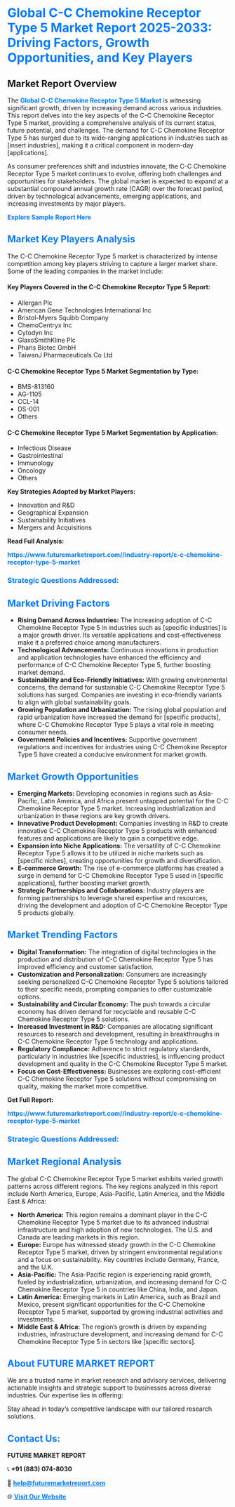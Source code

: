 <h1 style="color: #007BFF;">Global C-C Chemokine Receptor Type 5 Market Report 2025-2033: Driving Factors, Growth Opportunities, and Key Players</h1>

<section id="overview">
<h2>Market Report Overview</h2>
<p>The <a href="https://www.futuremarketreport.com//industry-report/c-c-chemokine-receptor-type-5-market" style="color: #007BFF; text-decoration: none;"><strong>Global C-C Chemokine Receptor Type 5 Market</strong></a> is witnessing significant growth, driven by increasing demand across various industries. This report delves into the key aspects of the C-C Chemokine Receptor Type 5 market, providing a comprehensive analysis of its current status, future potential, and challenges. The demand for C-C Chemokine Receptor Type 5 has surged due to its wide-ranging applications in industries such as [insert industries], making it a critical component in modern-day [applications].</p>
<p>As consumer preferences shift and industries innovate, the C-C Chemokine Receptor Type 5 market continues to evolve, offering both challenges and opportunities for stakeholders. The global market is expected to expand at a substantial compound annual growth rate (CAGR) over the forecast period, driven by technological advancements, emerging applications, and increasing investments by major players.</p>
</section>

<section id="overview">
<p><a href="https://www.futuremarketreport.com//request-sample/reportId=86212" style="color: #007BFF; text-decoration: none;"><strong>Explore Sample Report Here</strong></a></p>
</section>

<section id="key-players">
<h2 style="color: #007BFF;">Market Key Players Analysis</h2>
<p>The C-C Chemokine Receptor Type 5 market is characterized by intense competition among key players striving to capture a larger market share. Some of the leading companies in the market include:</p>
<h4>Key Players Covered in the C-C Chemokine Receptor Type 5 Report:</h4>
<ul><li>Allergan Plc</li><li>American Gene Technologies International Inc</li><li>Bristol-Myers Squibb Company</li><li>ChemoCentryx Inc</li><li>Cytodyn Inc</li><li>GlaxoSmithKline Plc</li><li>Pharis Biotec GmbH</li><li>TaiwanJ Pharmaceuticals Co Ltd</li></ul>
<h4>C-C Chemokine Receptor Type 5 Market Segmentation by Type:</h4>
<ul><li>BMS-813160</li><li>AG-1105</li><li>CCL-14</li><li>DS-001</li><li>Others</li></ul>

<h4>C-C Chemokine Receptor Type 5 Market Segmentation by Application:</h4>
<ul><li>Infectious Disease</li><li>Gastrointestinal</li><li>Immunology</li><li>Oncology</li><li>Others</li></ul>
<p><strong>Key Strategies Adopted by Market Players:</strong></p>
<ul>
<li>Innovation and R&D</li>
<li>Geographical Expansion</li>
<li>Sustainability Initiatives</li>
<li>Mergers and Acquisitions</li>
</ul>
</section>

<section>
<p><strong>Read Full Analysis: </strong></p><a href="https://www.futuremarketreport.com//industry-report/c-c-chemokine-receptor-type-5-market" style="color: #007BFF; text-decoration: none;"><strong>https://www.futuremarketreport.com//industry-report/c-c-chemokine-receptor-type-5-market</strong></a>
<h3 style="color: #007BFF;">Strategic Questions Addressed:</h3>
</section>

<section id="driving-factors">
<h2 style="color: #007BFF;">Market Driving Factors</h2>
<ul>
<li><strong>Rising Demand Across Industries:</strong> The increasing adoption of C-C Chemokine Receptor Type 5 in industries such as [specific industries] is a major growth driver. Its versatile applications and cost-effectiveness make it a preferred choice among manufacturers.</li>
<li><strong>Technological Advancements:</strong> Continuous innovations in production and application technologies have enhanced the efficiency and performance of C-C Chemokine Receptor Type 5, further boosting market demand.</li>
<li><strong>Sustainability and Eco-Friendly Initiatives:</strong> With growing environmental concerns, the demand for sustainable C-C Chemokine Receptor Type 5 solutions has surged. Companies are investing in eco-friendly variants to align with global sustainability goals.</li>
<li><strong>Growing Population and Urbanization:</strong> The rising global population and rapid urbanization have increased the demand for [specific products], where C-C Chemokine Receptor Type 5 plays a vital role in meeting consumer needs.</li>
<li><strong>Government Policies and Incentives:</strong> Supportive government regulations and incentives for industries using C-C Chemokine Receptor Type 5 have created a conducive environment for market growth.</li>
</ul>
</section>

<section id="growth-opportunities">
<h2 style="color: #007BFF;">Market Growth Opportunities</h2>
<ul>
<li><strong>Emerging Markets:</strong> Developing economies in regions such as Asia-Pacific, Latin America, and Africa present untapped potential for the C-C Chemokine Receptor Type 5 market. Increasing industrialization and urbanization in these regions are key growth drivers.</li>
<li><strong>Innovative Product Development:</strong> Companies investing in R&D to create innovative C-C Chemokine Receptor Type 5 products with enhanced features and applications are likely to gain a competitive edge.</li>
<li><strong>Expansion into Niche Applications:</strong> The versatility of C-C Chemokine Receptor Type 5 allows it to be utilized in niche markets such as [specific niches], creating opportunities for growth and diversification.</li>
<li><strong>E-commerce Growth:</strong> The rise of e-commerce platforms has created a surge in demand for C-C Chemokine Receptor Type 5 used in [specific applications], further boosting market growth.</li>
<li><strong>Strategic Partnerships and Collaborations:</strong> Industry players are forming partnerships to leverage shared expertise and resources, driving the development and adoption of C-C Chemokine Receptor Type 5 products globally.</li>
</ul>
</section>

<section id="trending-factors">
<h2 style="color: #007BFF;">Market Trending Factors</h2>
<ul>
<li><strong>Digital Transformation:</strong> The integration of digital technologies in the production and distribution of C-C Chemokine Receptor Type 5 has improved efficiency and customer satisfaction.</li>
<li><strong>Customization and Personalization:</strong> Consumers are increasingly seeking personalized C-C Chemokine Receptor Type 5 solutions tailored to their specific needs, prompting companies to offer customizable options.</li>
<li><strong>Sustainability and Circular Economy:</strong> The push towards a circular economy has driven demand for recyclable and reusable C-C Chemokine Receptor Type 5 solutions.</li>
<li><strong>Increased Investment in R&D:</strong> Companies are allocating significant resources to research and development, resulting in breakthroughs in C-C Chemokine Receptor Type 5 technology and applications.</li>
<li><strong>Regulatory Compliance:</strong> Adherence to strict regulatory standards, particularly in industries like [specific industries], is influencing product development and quality in the C-C Chemokine Receptor Type 5 market.</li>
<li><strong>Focus on Cost-Effectiveness:</strong> Businesses are exploring cost-efficient C-C Chemokine Receptor Type 5 solutions without compromising on quality, making the market more competitive.</li>
</ul>
</section>

<section>
<p><strong>Get Full Report: </strong></p><a href="https://www.futuremarketreport.com//industry-report/c-c-chemokine-receptor-type-5-market" style="color: #007BFF; text-decoration: none;"><strong>https://www.futuremarketreport.com//industry-report/c-c-chemokine-receptor-type-5-market</strong></a>
<h3 style="color: #007BFF;">Strategic Questions Addressed:</h3>
</section>


<section id="regional-analysis">
<h2 style="color: #007BFF;">Market Regional Analysis</h2>
<p>The global C-C Chemokine Receptor Type 5 market exhibits varied growth patterns across different regions. The key regions analyzed in this report include North America, Europe, Asia-Pacific, Latin America, and the Middle East & Africa:</p>
<ul>
<li><strong>North America:</strong> This region remains a dominant player in the C-C Chemokine Receptor Type 5 market due to its advanced industrial infrastructure and high adoption of new technologies. The U.S. and Canada are leading markets in this region.</li>
<li><strong>Europe:</strong> Europe has witnessed steady growth in the C-C Chemokine Receptor Type 5 market, driven by stringent environmental regulations and a focus on sustainability. Key countries include Germany, France, and the U.K.</li>
<li><strong>Asia-Pacific:</strong> The Asia-Pacific region is experiencing rapid growth, fueled by industrialization, urbanization, and increasing demand for C-C Chemokine Receptor Type 5 in countries like China, India, and Japan.</li>
<li><strong>Latin America:</strong> Emerging markets in Latin America, such as Brazil and Mexico, present significant opportunities for the C-C Chemokine Receptor Type 5 market, supported by growing industrial activities and investments.</li>
<li><strong>Middle East & Africa:</strong> The region’s growth is driven by expanding industries, infrastructure development, and increasing demand for C-C Chemokine Receptor Type 5 in sectors like [specific sectors].</li>
</ul>
</section>

<footer>
<h2 style="color: #007BFF;">About FUTURE MARKET REPORT</h2>
<p>We are a trusted name in market research and advisory services, delivering actionable insights and strategic support to businesses across diverse industries. Our expertise lies in offering:</p>

<p>Stay ahead in today’s competitive landscape with our tailored research solutions.</p>

<h2 style="color: #007BFF;">Contact Us:</h2>
<p><strong>FUTURE MARKET REPORT</strong></p>
<p>📞 <strong>+91 (883) 074-8030</strong></p>
<p>📧 <strong><a href="mailto:help@futuremarketreport.com" style="color: #007BFF;">help@futuremarketreport.com</a></strong></p>
<p>🌐 <strong><a href="https://www.futuremarketreport.com/" style="color: #007BFF;">Visit Our Website</a></strong></p>
</footer>